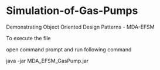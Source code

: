# Simulation-of-Gas-Pumps
Demonstrating Object Oriented Design Patterns - MDA-EFSM


To execute the file

open command prompt and run following command

java -jar MDA_EFSM_GasPump.jar
